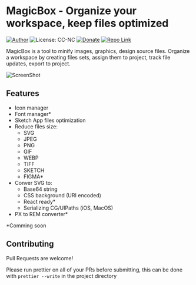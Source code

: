 # MagicBox - Organize your workspace, keep files optimized

[![Author](https://img.shields.io/badge/Author-katrukhin-brightgreen.svg)](https://katrukhin.com)
![License: CC-NC](https://img.shields.io/badge/License-CCNC-blue.svg)
[![Donate](https://img.shields.io/badge/Donate-PayPal-brightgreen.svg)](https://paypal.me/katrukhin)
[![Repo Link](https://img.shields.io/badge/Repo-Link-black.svg)](https://github.com/akatrukhin/MagicBox)

MagicBox is a tool to minify images, graphics, design source files. Organize a workspace by creating files sets, assign them to project, track file updates, export to project.

![ScreenShot](https://katrukhin.com/magic-box/screen-shot-3.png)

## Features

- Icon manager
- Font manager*
- Sketch App files optimization
- Reduce files size:
  - SVG
  - JPEG
  - PNG
  - GIF
  - WEBP
  - TIFF
  - SKETCH
  - FIGMA*
- Conver SVG to:
  - Base64 string
  - CSS background (URI encoded)
  - React ready*
  - Serializing CG/UIPaths (iOS, MacOS)
- PX to REM converter*

 *Comming soon

## Contributing

Pull Requests are welcome!

Please run prettier on all of your PRs before submitting, this can be done with `prettier --write` in the project directory
